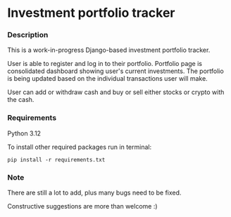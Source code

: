 # Investment portfolio tracker

### Description
This is a work-in-progress Django-based investment portfolio tracker.

User is able to register and log in to their portfolio. Portfolio page is consolidated dashboard showing user's current
investments. The portfolio is being updated based on the individual transactions user will make.

User can add or withdraw cash and buy or sell either stocks or crypto with the cash.


### Requirements 
Python 3.12

To install other required packages run in terminal:
```
pip install -r requirements.txt
```

### Note
There are still a lot to add, plus many bugs need to be fixed.

Constructive suggestions are more than welcome :)

